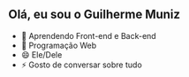  ## Olá, eu sou o Guilherme Muniz



- 🔭 Aprendendo Front-end e Back-end
- 🌱 Programação Web
- 😄 Ele/Dele
- ⚡ Gosto de conversar sobre tudo

